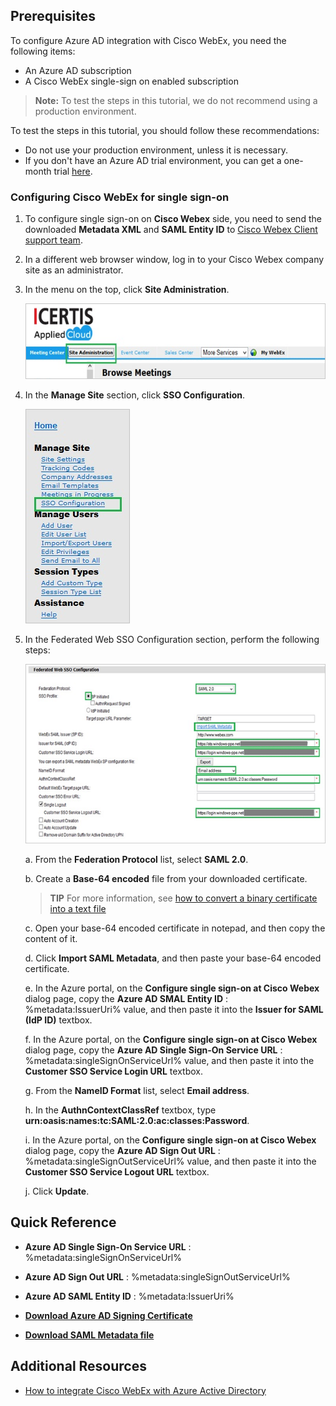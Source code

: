 ## Prerequisites

To configure Azure AD integration with Cisco WebEx, you need the following items:

- An Azure AD subscription
- A Cisco WebEx single-sign on enabled subscription

> **Note:**
> To test the steps in this tutorial, we do not recommend using a production environment.

To test the steps in this tutorial, you should follow these recommendations:

- Do not use your production environment, unless it is necessary.
- If you don't have an Azure AD trial environment, you can get a one-month trial [here](https://azure.microsoft.com/pricing/free-trial/).

### Configuring Cisco WebEx for single sign-on

1. To configure single sign-on on **Cisco Webex** side, you need to send the downloaded **Metadata XML** and **SAML Entity ID** to [Cisco Webex Client support team](https://www.webex.co.in).

2. In a different web browser window, log in to your Cisco Webex company site as an administrator.

3. In the menu on the top, click **Site Administration**.

	![Site Administration](./media/IC777621.png "Site Administration")

4. In the **Manage Site** section, click **SSO Configuration**.
   
	![SSO Configuration](./media/IC777622.png "SSO Configuration")

5. In the Federated Web SSO Configuration section, perform the following steps:
   
	![Federated SSO Configuration](./media/IC777623.png "Federated SSO Configuration")  

	a. From the **Federation Protocol** list, select **SAML 2.0**.

	b. Create a **Base-64 encoded** file from your downloaded certificate.
  
    > **TIP**
    > For more information, see [how to convert a binary certificate into a text file](http://youtu.be/PlgrzUZ-Y1o)
    
	c. Open your base-64 encoded certificate in notepad, and then copy the content of it.

	d. Click **Import SAML Metadata**, and then paste your base-64 encoded certificate.

	e. In the Azure portal, on the **Configure single sign-on at Cisco Webex** dialog page, copy the **Azure AD SMAL Entity ID** : %metadata:IssuerUri% value, and then paste it into the **Issuer for SAML (IdP ID)** textbox.

	f. In the Azure portal, on the **Configure single sign-on at Cisco Webex** dialog page, copy the **Azure AD Single Sign-On Service URL** : %metadata:singleSignOnServiceUrl% value, and then paste it into the **Customer SSO Service Login URL** textbox.

	g. From the **NameID Format** list, select **Email address**.

	h. In the **AuthnContextClassRef** textbox, type **urn:oasis:names:tc:SAML:2.0:ac:classes:Password**.

	i. In the Azure portal, on the **Configure single sign-on at Cisco Webex** dialog page, copy the **Azure AD Sign Out URL** : %metadata:singleSignOutServiceUrl% value, and then paste it into the **Customer SSO Service Logout URL** textbox.
   
	j. Click **Update**.


## Quick Reference

* **Azure AD Single Sign-On Service URL** : %metadata:singleSignOnServiceUrl%

* **Azure AD Sign Out URL** : %metadata:singleSignOutServiceUrl%

* **Azure AD SAML Entity ID** : %metadata:IssuerUri%

* **[Download Azure AD Signing Certificate](%metadata:CertificateDownloadRawUrl%)**

* **[Download SAML Metadata file](%metadata:metadataDownloadUrl%)**

## Additional Resources

* [How to integrate Cisco WebEx with Azure Active Directory](active-directory-saas-ciscowebEx-tutorial.md)
